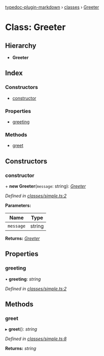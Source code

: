 [typedoc-plugin-markdown](../README.md) › [classes](../modules/classes.md) › [Greeter](classes.greeter.md)

# Class: Greeter

## Hierarchy

* **Greeter**

## Index

### Constructors

* [constructor](classes.greeter.md#constructor)

### Properties

* [greeting](classes.greeter.md#greeting)

### Methods

* [greet](classes.greeter.md#greet)

## Constructors

###  constructor

\+ **new Greeter**(`message`: string): *[Greeter](classes.greeter.md)*

*Defined in [classes/simple.ts:2](https://github.com/tgreyuk/typedoc-plugin-markdown/blob/cb4f845/examples/src/classes/simple.ts#L2)*

**Parameters:**

Name | Type |
------ | ------ |
`message` | string |

**Returns:** *[Greeter](classes.greeter.md)*

## Properties

###  greeting

• **greeting**: *string*

*Defined in [classes/simple.ts:2](https://github.com/tgreyuk/typedoc-plugin-markdown/blob/cb4f845/examples/src/classes/simple.ts#L2)*

## Methods

###  greet

▸ **greet**(): *string*

*Defined in [classes/simple.ts:8](https://github.com/tgreyuk/typedoc-plugin-markdown/blob/cb4f845/examples/src/classes/simple.ts#L8)*

**Returns:** *string*
